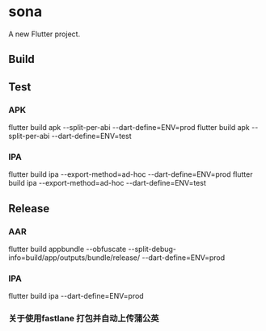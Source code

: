 # sona

A new Flutter project.

## Build

## Test
### APK
flutter build apk --split-per-abi --dart-define=ENV=prod
flutter build apk --split-per-abi --dart-define=ENV=test
### IPA
flutter build ipa --export-method=ad-hoc --dart-define=ENV=prod
flutter build ipa --export-method=ad-hoc --dart-define=ENV=test

## Release
### AAR
flutter build appbundle --obfuscate --split-debug-info=build/app/outputs/bundle/release/ --dart-define=ENV=prod
### IPA
flutter build ipa --dart-define=ENV=prod


### 关于使用fastlane 打包并自动上传蒲公英
